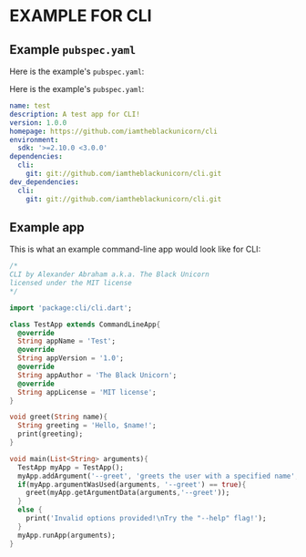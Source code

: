 # EXAMPLE FOR CLI

## Example `pubspec.yaml`

Here is the example's `pubspec.yaml`:

Here is the example's `pubspec.yaml`:
```YAML
name: test
description: A test app for CLI!
version: 1.0.0
homepage: https://github.com/iamtheblackunicorn/cli
environment:
  sdk: '>=2.10.0 <3.0.0'
dependencies:
  cli:
    git: git://github.com/iamtheblackunicorn/cli.git
dev_dependencies:
  cli:
    git: git://github.com/iamtheblackunicorn/cli.git
```

## Example app

This is what an example command-line app would look like for CLI:

```dart
/*
CLI by Alexander Abraham a.k.a. The Black Unicorn
licensed under the MIT license
*/

import 'package:cli/cli.dart';

class TestApp extends CommandLineApp{
  @override
  String appName = 'Test';
  @override
  String appVersion = '1.0';
  @override
  String appAuthor = 'The Black Unicorn';
  @override
  String appLicense = 'MIT license';
}

void greet(String name){
  String greeting = 'Hello, $name!';
  print(greeting);
}

void main(List<String> arguments){
  TestApp myApp = TestApp();
  myApp.addArgument('--greet', 'greets the user with a specified name', true);
  if(myApp.argumentWasUsed(arguments, '--greet') == true){
    greet(myApp.getArgumentData(arguments,'--greet'));
  }
  else {
    print('Invalid options provided!\nTry the "--help" flag!');
  }
  myApp.runApp(arguments);
}
```
